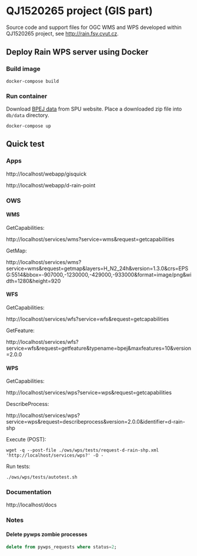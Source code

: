 # QJ1520265 project (GIS part)

Source code and support files for OGC WMS and WPS developed within
QJ1520265 project, see http://rain.fsv.cvut.cz.

## Deploy Rain WPS server using Docker

### Build image

```
docker-compose build
```

### Run container

Download [BPEJ
data](https://www.spucr.cz/bpej/celostatni-databaze-bpej) from SPU
website. Place a downloaded zip file into `db/data` directory.

```
docker-compose up
```

## Quick test

### Apps

http://localhost/webapp/gisquick

http://localhost/webapp/d-rain-point

### OWS

#### WMS

GetCapabilities:

http://localhost/services/wms?service=wms&request=getcapabilities

GetMap:

http://localhost/services/wms?service=wms&request=getmap&layers=H_N2_24h&version=1.3.0&crs=EPSG:5514&bbox=-907000,-1230000,-429000,-933000&format=image/png&width=1280&height=920

#### WFS

GetCapabilities:

http://localhost/services/wfs?service=wfs&request=getcapabilities

GetFeature:

http://localhost/services/wfs?service=wfs&request=getfeature&typename=bpej&maxfeatures=10&version=2.0.0

#### WPS

GetCapabilities:

http://localhost/services/wps?service=wps&request=getcapabilities
    
DescribeProcess:

http://localhost/services/wps?service=wps&request=describeprocess&version=2.0.0&identifier=d-rain-shp
    
Execute (POST):

```
wget -q --post-file ./ows/wps/tests/request-d-rain-shp.xml 'http://localhost/services/wps?' -O -
```

Run tests:

```
./ows/wps/tests/autotest.sh
```

### Documentation

http://localhost/docs

### Notes

#### Delete pywps zombie processes

```sql
delete from pywps_requests where status=2;
```
